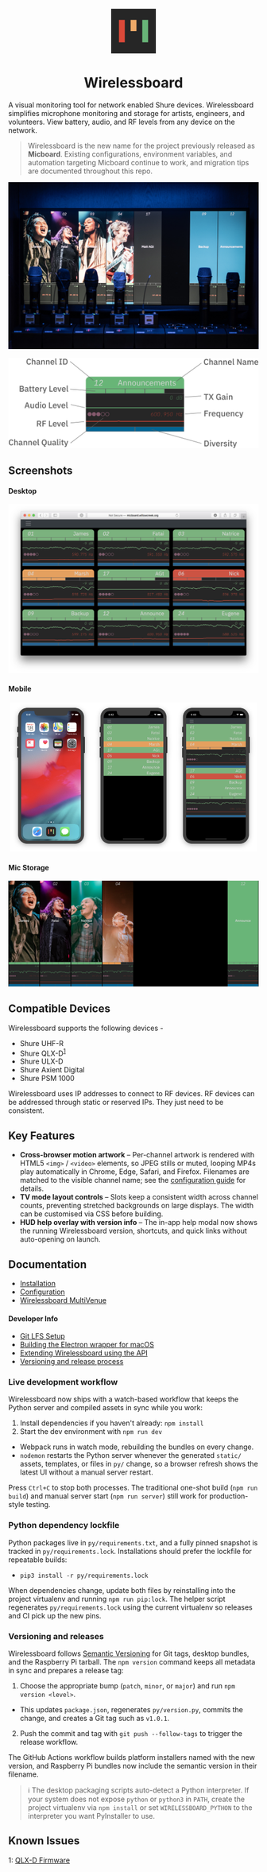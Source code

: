 <p align="center">
  <a href="https://github.com/willcgage/wirelessboard"><img width="90px" height="90px" src="docs/img/logo.png"></a>
</p>

<h1 align="center">Wirelessboard</h1>

A visual monitoring tool for network enabled Shure devices.  Wirelessboard simplifies microphone monitoring and storage for artists, engineers, and volunteers.  View battery, audio, and RF levels from any device on the network.

> Wirelessboard is the new name for the project previously released as **Micboard**.  Existing configurations, environment variables, and automation targeting Micboard continue to work, and migration tips are documented throughout this repo.

![Wirelessboard Storage Photo](docs/img/wccc.jpg)


![wirelessboard diagram](docs/img/slug.png)

## Screenshots
#### Desktop
![Desktop](docs/img/desktop_ui.png)


#### Mobile
<p align="center">
  <img width="33%" src="docs/img/phone_home.png"><img width="33%" src="docs/img/phone_ui.png"><img width="33%" src="docs/img/phone_ui_exp.png">
</p>

#### Mic Storage
![wirelessboard storage](docs/img/tv_imagebg.png)

## Compatible Devices
Wirelessboard supports the following devices -
* Shure UHF-R
* Shure QLX-D<sup>[1](#qlxd)</sup>
* Shure ULX-D
* Shure Axient Digital
* Shure PSM 1000

Wirelessboard uses IP addresses to connect to RF devices.  RF devices can be addressed through static or reserved IPs.  They just need to be consistent.


## Key Features
* **Cross-browser motion artwork** – Per-channel artwork is rendered with HTML5 `<img>` / `<video>` elements, so JPEG stills or muted, looping MP4s play automatically in Chrome, Edge, Safari, and Firefox. Filenames are matched to the visible channel name; see the [configuration guide](docs/configuration.md#background-images) for details.
* **TV mode layout controls** – Slots keep a consistent width across channel counts, preventing stretched backgrounds on large displays. The width can be customised via CSS before building.
* **HUD help overlay with version info** – The in-app help modal now shows the running Wirelessboard version, shortcuts, and quick links without auto-opening on launch.


## Documentation
* [Installation](docs/installation.md)
* [Configuration](docs/configuration.md)
* [Wirelessboard MultiVenue](docs/multivenue.md)

#### Developer Info
* [Git LFS Setup](docs/git-lfs.md)
* [Building the Electron wrapper for macOS](docs/electron.md)
* [Extending Wirelessboard using the API](docs/api.md)
* [Versioning and release process](docs/versioning.md)

### Live development workflow

Wirelessboard now ships with a watch-based workflow that keeps the Python server and compiled assets in sync while you work:

1. Install dependencies if you haven't already: `npm install`
2. Start the dev environment with `npm run dev`
  * Webpack runs in watch mode, rebuilding the bundles on every change.
  * `nodemon` restarts the Python server whenever the generated `static/` assets, templates, or files in `py/` change, so a browser refresh shows the latest UI without a manual server restart.

Press `Ctrl+C` to stop both processes. The traditional one-shot build (`npm run build`) and manual server start (`npm run server`) still work for production-style testing.

### Python dependency lockfile

Python packages live in `py/requirements.txt`, and a fully pinned snapshot is tracked in `py/requirements.lock`. Installations should prefer the lockfile for repeatable builds:

- `pip3 install -r py/requirements.lock`

When dependencies change, update both files by reinstalling into the project virtualenv and running `npm run pip:lock`. The helper script regenerates `py/requirements.lock` using the current virtualenv so releases and CI pick up the new pins.

### Versioning and releases

Wirelessboard follows [Semantic Versioning](https://semver.org/) for Git tags, desktop bundles, and the Raspberry Pi tarball. The `npm version` command keeps all metadata in sync and prepares a release tag:

1. Choose the appropriate bump (`patch`, `minor`, or `major`) and run `npm version <level>`.
  * This updates `package.json`, regenerates `py/version.py`, commits the change, and creates a Git tag such as `v1.0.1`.
2. Push the commit and tag with `git push --follow-tags` to trigger the release workflow.

The GitHub Actions workflow builds platform installers named with the new version, and Raspberry Pi bundles now include the semantic version in their filename.

> ℹ️ The desktop packaging scripts auto-detect a Python interpreter. If your system does not expose `python` or `python3` in `PATH`, create the project virtualenv via `npm install` or set `WIRELESSBOARD_PYTHON` to the interpreter you want PyInstaller to use.


## Known Issues
<a name="qlxd">1</a>: [QLX-D Firmware](docs/qlxd.md)

